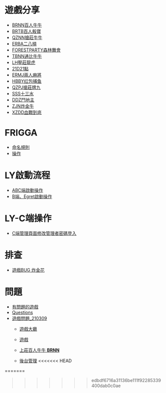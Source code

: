 # 遊戲分享
* [BRNN百人牛牛](game/brnn.md)
* [BRTB百人骰寶](game/brtb.md)
* [QZNN搶莊牛牛](game/qznn.md)
* [ERBA二八槓](game/erba.md)
* [FORESTPARTY森林舞會](game/forestparty.md)
* [TBNN通比牛牛](game/tbnn.md)
* [LH壓莊龍虎](game/lh.md)
* [21D21點](game/21d.md)
* [ERMJ兩人麻將](game/ERMJ.md)
* [HBBY红包捕鱼](game/HBBY.md)
* [QZPJ搶莊牌九](game/QZPJ.md)
* [SSS十三水](game/SSS.md)
* [DDZ鬥地主](game/ddz.md)
* [ZJN炸金牛](game/zjn.md)
* [XZDD血戰到底](game/xzdd.md)

# FRIGGA
* [命名規則](frigga/命名規則.md)
* [操作](frigga/操作.md)
# LY啟動流程
* [ABC端啟動操作](ly-start-process/ABC端啟動操作.md)
* [B端、Egret啟動操作](ly-start-process/b_and_egret.md)
# LY-C端操作
* [C端管理頁面修改管理者密碼登入](ly-c/C端管理頁面修改管理者密碼登入.md)
# 排查
* [遊戲BUG 炸金花](排查/遊戲BUG_炸金花.md)
# 問題
* [有問題的遊戲](問題/有問題的遊戲.md)
* [Questions](問題/Questions.md)
* [遊戲問題_210309](遊戲問題_210309.md)
    * [遊戲大廳](遊戲問題_210309.md/#遊戲大廳)
    * [遊戲](遊戲問題_210309.md/#遊戲)
    * [上莊百人牛牛 __BRNN__](遊戲問題_210309.md/#上莊百人牛牛-brnn)

    * [後台管理](遊戲問題_210309.md/#後台管理)
<<<<<<< HEAD
    
=======

>>>>>>> edbdf6716a31136be111f92285339400dab0c0ae
